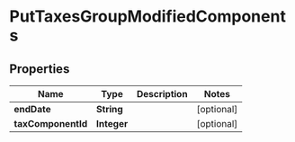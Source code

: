 # PutTaxesGroupModifiedComponents

## Properties
Name | Type | Description | Notes
------------ | ------------- | ------------- | -------------
**endDate** | **String** |  |  [optional]
**taxComponentId** | **Integer** |  |  [optional]
